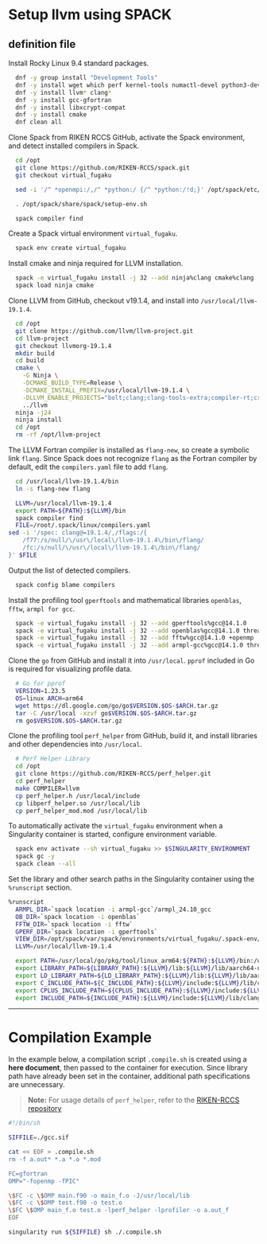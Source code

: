 # **Setup llvm using SPACK**

## **definition file**

Install Rocky Linux 9.4 standard packages.

```bash
  dnf -y group install "Development Tools"
  dnf -y install wget which perf kernel-tools numactl-devel python3-devel
  dnf -y install llvm* clang*
  dnf -y install gcc-gfortran
  dnf -y install libxcrypt-compat
  dnf -y install cmake
  dnf clean all
```

Clone Spack from RIKEN RCCS GitHub, activate the Spack environment, and detect installed compilers in Spack.

```bash
  cd /opt
  git clone https://github.com/RIKEN-RCCS/spack.git
  git checkout virtual_fugaku

  sed -i '/^ *openmpi:/,/^ *python:/ {/^ *python:/!d;}' /opt/spack/etc/spack/packages.yaml

  . /opt/spack/share/spack/setup-env.sh

  spack compiler find
```

Create a Spack virtual environment `virtual_fugaku`.

```bash
  spack env create virtual_fugaku
```

Install cmake and ninja required for LLVM installation.

```bash
  spack -e virtual_fugaku install -j 32 --add ninja%clang cmake%clang
  spack load ninja cmake
```

Clone LLVM from GitHub, checkout v19.1.4, and install into `/usr/local/llvm-19.1.4`.

```bash
  cd /opt
  git clone https://github.com/llvm/llvm-project.git
  cd llvm-project
  git checkout llvmorg-19.1.4
  mkdir build
  cd build
  cmake \
    -G Ninja \
    -DCMAKE_BUILD_TYPE=Release \
    -DCMAKE_INSTALL_PREFIX=/usr/local/llvm-19.1.4 \
    -DLLVM_ENABLE_PROJECTS="bolt;clang;clang-tools-extra;compiler-rt;cross-project-tests;libclc;lld;mlir;openmp;polly;pstl;flang" \
    ../llvm
  ninja -j24
  ninja install
  cd /opt
  rm -rf /opt/llvm-project
```

The LLVM Fortran compiler is installed as `flang-new`, so create a symbolic link `flang`.
Since Spack does not recognize `flang` as the Fortran compiler by default, edit the `compilers.yaml` file to add `flang`.

```bash
  cd /usr/local/llvm-19.1.4/bin
  ln -s flang-new flang

  LLVM=/usr/local/llvm-19.1.4
  export PATH=${PATH}:${LLVM}/bin
  spack compiler find
  FILE=/root/.spack/linux/compilers.yaml
sed -i '/spec: clang@=19.1.4/,/flags:/{
    /f77:/s/null/\/usr\/local\/llvm-19.1.4\/bin\/flang/
    /fc:/s/null/\/usr\/local\/llvm-19.1.4\/bin\/flang/
}' $FILE
```

Output the list of detected compilers.

```bash
  spack config blame compilers
```

Install the profiling tool `gperftools` and mathematical libraries `openblas`, `fftw`, `armpl for gcc`.

```bash
  spack -e virtual_fugaku install -j 32 --add gperftools%gcc@14.1.0
  spack -e virtual_fugaku install -j 32 --add openblas%gcc@14.1.0 threads=openmp
  spack -e virtual_fugaku install -j 32 --add fftw%gcc@14.1.0 +openmp
  spack -e virtual_fugaku install -j 32 --add armpl-gcc%gcc@14.1.0 threads=openmp
```

Clone the `go` from GitHub and install it into `/usr/local`.
`pprof` included in Go is required for visualizing profile data.

```bash
  # Go for pprof
  VERSION=1.23.5
  OS=linux ARCH=arm64
  wget https://dl.google.com/go/go$VERSION.$OS-$ARCH.tar.gz
  tar -C /usr/local -xzvf go$VERSION.$OS-$ARCH.tar.gz
  rm go$VERSION.$OS-$ARCH.tar.gz
```

Clone the profiling tool `perf_helper` from GitHub, build it, and install libraries and other dependencies into `/usr/local`.

```bash
  # Perf Helper Library
  cd /opt
  git clone https://github.com/RIKEN-RCCS/perf_helper.git
  cd perf_helper
  make COMPILER=llvm
  cp perf_helper.h /usr/local/include
  cp libperf_helper.so /usr/local/lib
  cp perf_helper_mod.mod /usr/local/lib
```

To automatically activate the `virtual_fugaku` environment when a Singularity container is started, configure environment variable.

```bash
  spack env activate --sh virtual_fugaku >> $SINGULARITY_ENVIRONMENT
  spack gc -y
  spack clean --all
```

Set the library and other search paths in the Singularity container using the `%runscript` section.

```bash
%runscript
  ARMPL_DIR=`spack location -i armpl-gcc`/armpl_24.10_gcc
  OB_DIR=`spack location -i openblas`
  FFTW_DIR=`spack location -i fftw`
  GPERF_DIR=`spack location -i gperftools`
  VIEW_DIR=/opt/spack/var/spack/environments/virtual_fugaku/.spack-env/view
  LLVM=/usr/local/llvm-19.1.4

  export PATH=/usr/local/go/pkg/tool/linux_arm64:${PATH}:${LLVM}/bin:/usr/local/bin:${ARMPL_DIR}/bin:${GPERF_DIR}/bin:${FFTW_DIR}/bin
  export LIBRARY_PATH=${LIBRARY_PATH}:${LLVM}/lib:${LLVM}/lib/aarch64-unknown-linux-gnu:${LLVM}/lib/clang/19/lib/aarch64-unknown-linux-gnu:/usr/local/lib:${VIEW_DIR}/lib:${VIEW_DIR}/lib64:${ARMPL_DIR}/lib:${GPERF_DIR}/lib:${OB_DIR}/lib:${FFTW_DIR}/lib
  export LD_LIBRARY_PATH=${LD_LIBRARY_PATH}:${LLVM}/lib:${LLVM}/lib/aarch64-unknown-linux-gnu:${LLVM}/lib/clang/19/lib/aarch64-unknown-linux-gnu:/usr/local/lib:${VIEW_DIR}/lib:${VIEW_DIR}/lib64:${ARMPL_DIR}/lib:${GPERF_DIR}/lib:${OB_DIR}/lib:${FFTW_DIR}/lib
  export C_INCLUDE_PATH=${C_INCLUDE_PATH}:${LLVM}/include:${LLVM}/lib/clang/19/include:/usr/local/include:${ARMPL_DIR}/include:${GPERF_DIR}/include/gperftools:${OB_DIR}/include:${FFTW_DIR}/include
  export CPLUS_INCLUDE_PATH=${CPLUS_INCLUDE_PATH}:${LLVM}/include:${LLVM}/lib/clang/19/include:/usr/local/include:${ARMPL_DIR}/include:${GPERF_DIR}/include/gperftools:${OB_DIR}/include:${FFTW_DIR}/include
  export INCLUDE_PATH=${INCLUDE_PATH}:${LLVM}/include:${LLVM}/lib/clang/19/include:/usr/local/include:${ARMPL_DIR}/include:${GPERF_DIR}/include/gperftools:${OB_DIR}/include:${FFTW_DIR}/include
```

----

# **Compilation Example**

In the example below, a compilation script `.compile.sh` is created using a **here document**, then passed to the container for execution.  Since library path have already been set in the container, additional path specifications are unnecessary.  

> **Note:** For usage details of `perf_helper`, refer to the [RIKEN-RCCS repository](https://github.com/RIKEN-RCCS/perf_helper)

```sh
#!/bin/sh

SIFFILE=./gcc.sif

cat << EOF > .compile.sh
rm -f a.out* *.a *.o *.mod

FC=gfortran
OMP="-fopenmp -fPIC"

\$FC -c \$OMP main.f90 -o main_f.o -J/usr/local/lib
\$FC -c \$OMP test.f90 -o test.o
\$FC \$OMP main_f.o test.o -lperf_helper -lprofiler -o a.out_f
EOF

singularity run ${SIFFILE} sh ./.compile.sh
```
